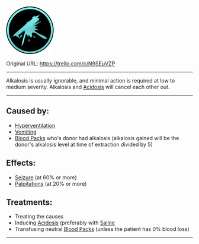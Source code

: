![tile027(3).png\|200](./Alkalosis%20-%20Attachments/6718845db30472d958dd7ae7.png)

Original URL: https://trello.com/c/N9SEuVZP

---

Alkalosis is usually ignorable, and minimal action is required at low to medium severity. Alkalosis and [Acidosis](Acidosis.md) will cancel each other out.

---

## Caused by:

- [Hyperventilation](../Lungs/Hyperventilation.md)
- [Vomiting](../Symptoms/Vomiting.md)
- [Blood Packs](../Items/Blood%20Packs.md) who's donor had alkalosis (alkalosis gained will be the donor's alkalosis level at time of extraction divided by 5)

## Effects:

- [Seizure](../Head_Brain/Seizure.md) (at 60% or more)
- [Palpitations](../Symptoms/Palpitations.md) (at 20% or more)

## Treatments:

- Treating the causes
- Inducing [Acidosis](Acidosis.md) (preferably with [Saline](../Items/Saline.md)
- Transfusing neutral [Blood Packs](../Items/Blood%20Packs.md) (unless the patient has 0% blood loss)

---

